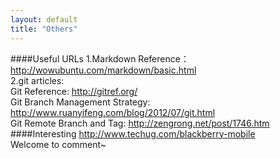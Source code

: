 ```yaml
---
layout: default
title: "Others"
---
```

####Useful URLs
1.Markdown Reference：<http://wowubuntu.com/markdown/basic.html>  
2.git articles:  
Git Reference: <http://gitref.org/>    
Git Branch Management Strategy: <http://www.ruanyifeng.com/blog/2012/07/git.html>    
Git Remote Branch and Tag: <http://zengrong.net/post/1746.htm>     
####Interesting
<http://www.techug.com/blackberry-mobile>    
Welcome to comment~

<!-- Blog Comments -->
<div class="media">
  <!-- UY BEGIN -->
  <div id="uyan_frame">
  </div>
  <script type="text/javascript" src="http://v2.uyan.cc/code/uyan.js?uid=1987043">
  </script>
  <!-- UY END -->
</div>
